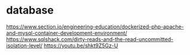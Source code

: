 # database
https://www.section.io/engineering-education/dockerized-php-apache-and-mysql-container-development-environment/
https://www.sqlshack.com/dirty-reads-and-the-read-uncommitted-isolation-level/
https://youtu.be/shkt9Z5Gz-U
